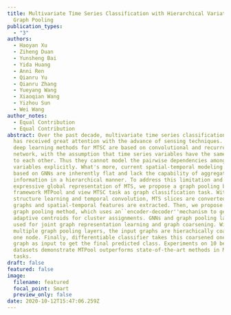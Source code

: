 ```yaml
---
title: Multivariate Time Series Classification with Hierarchical Variational
  Graph Pooling
publication_types:
  - "3"
authors:
  - Haoyan Xu
  - Ziheng Duan
  - Yunsheng Bai
  - Yida Huang
  - Anni Ren
  - Qianru Yu
  - Qianru Zhang
  - Yueyang Wang
  - Xiaoqian Wang
  - Yizhou Sun
  - Wei Wang
author_notes:
  - Equal Contribution
  - Equal Contribution
abstract: Over the past decade, multivariate time series classification (MTSC)
  has received great attention with the advance of sensing techniques. Current
  deep learning methods for MTSC are based on convolutional and recurrent neural
  network, with the assumption that time series variables have the same effect
  to each other. Thus they cannot model the pairwise dependencies among
  variables explicitly. What's more, current spatial-temporal modeling methods
  based on GNNs are inherently flat and lack the capability of aggregating node
  information in a hierarchical manner. To address this limitation and attain
  expressive global representation of MTS, we propose a graph pooling based
  framework MTPool and view MTSC task as graph classification task. With graph
  structure learning and temporal convolution, MTS slices are converted to
  graphs and spatial-temporal features are extracted. Then, we propose a novel
  graph pooling method, which uses an``encoder-decoder''mechanism to generate
  adaptive centroids for cluster assignments. GNNs and graph pooling layers are
  used for joint graph representation learning and graph coarsening. With
  multiple graph pooling layers, the input graphs are hierachically coarsened to
  one node. Finally, differentiable classifier takes this coarsened one-node
  graph as input to get the final predicted class. Experiments on 10 benchmark
  datasets demonstrate MTPool outperforms state-of-the-art methods in MTSC
  tasks.
draft: false
featured: false
image:
  filename: featured
  focal_point: Smart
  preview_only: false
date: 2020-10-12T15:47:06.259Z
---
```

